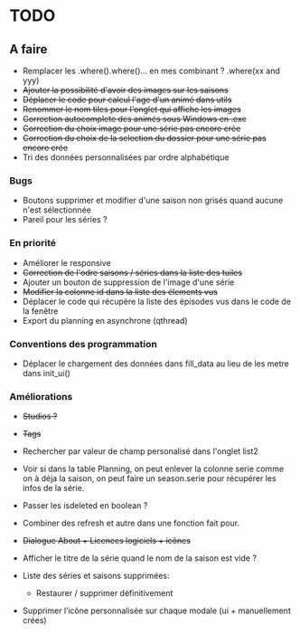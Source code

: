 # TODO

## A faire
- Remplacer les .where().where()... en mes combinant ? .where(xx and yyy)
- ~~Ajouter la possibilité d'avoir des images sur les saisons~~
- ~~Déplacer le code pour calcul l'age d'un animé dans utils~~
- ~~Renommer le nom tiles pour l'onglet qui affiche les images~~
- ~~Correction autocomplete des animés sous Windows en .exe~~
- ~~Correction du choix image pour une série pas encore crée~~
- ~~Correction du choix de la selection du dossier pour une série pas encore crée~~
- Tri des données personnalisées par ordre alphabétique

### Bugs
- Boutons supprimer et modifier d'une saison non grisés quand aucune n'est sélectionnée
- Pareil pour les séries ?

### En priorité
- Améliorer le responsive
- ~~Correction de l'odre saisons / séries dans la liste des tuiles~~
- Ajouter un bouton de suppression de l'image d'une série
- ~~Modifier la colonne id dans la liste des élements vus~~
- Déplacer le code qui récupère la liste des épisodes vus dans le code de la fenêtre
- Export du planning en asynchrone (qthread)
### Conventions des programmation
- Déplacer le chargement des données dans fill_data au lieu de les metre dans init_ui()

### Améliorations
- ~~Studios ?~~
- ~~Tags~~
- Rechercher par valeur de champ personalisé dans l'onglet list2
- Voir si dans la table Planning, on peut enlever la colonne serie comme on à déja la saison, on peut faire un season.serie pour récupérer les infos de la série.
- Passer les isdeleted en boolean ?
- Combiner des refresh et autre dans une fonction fait pour.
- ~~Dialogue About + Licences logiciels + icônes~~
- Afficher le titre de la série quand le nom de la saison est vide ?
- Liste des séries et saisons supprimées:
  - Restaurer / supprimer définitivement

- Supprimer l’icône personnalisée sur chaque modale (ui + manuellement crées)